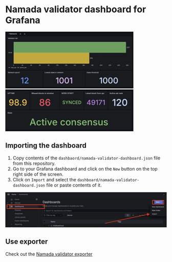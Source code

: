 # Namada validator dashboard for Grafana
<img src="Example_1.png" alt="example1" width="400"/>
<img src="Val_stats.png" alt="val_stats" width="400"/>

## Importing the dashboard
1. Copy contents of the `dashbaord/namada-validator-dashboard.json` file from this repository.
2. Go to your Grafana dashboard and click on the `New` button on the top right side of the screen.
3. Click on `Import` and select the `dashboard/namada-validator-dashboard.json` file or paste contents of it.

<img src="Guide.png" alt="example2" />

## Use exporter
Check out the [Namada validator exporter](https://github.com/EvgenyKhlivetsky/namada-exporter)